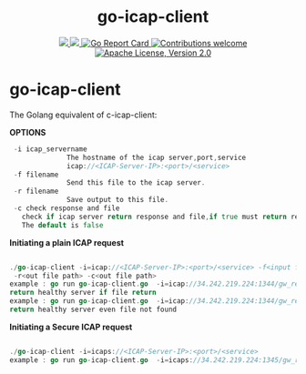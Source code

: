 <h1 align="center">go-icap-client</h1>

<p align="center">
    <a href="https://github.com/haitham911/go-icap-client/actions/workflows/build.yml">
        <img src="https://github.com/haitham911/go-icap-client/actions/workflows/build.yml/badge.svg"/>
    </a>
    <a href="https://codecov.io/gh/haitham911/go-icap-client">
        <img src="https://codecov.io/gh/haitham911/go-icap-client/branch/main/graph/badge.svg"/>
    </a>	    
    <a href="https://goreportcard.com/report/github.com/haitham911/go-icap-client">
      <img src="https://goreportcard.com/badge/haitham911/go-icap-client" alt="Go Report Card">
    </a>
	<a href="https://github.com/haitham911/go-icap-client/pulls">
        <img src="https://img.shields.io/badge/contributions-welcome-brightgreen.svg?style=flat" alt="Contributions welcome">
    </a>
    <a href="https://opensource.org/licenses/Apache-2.0">
        <img src="https://img.shields.io/badge/License-Apache%202.0-blue.svg" alt="Apache License, Version 2.0">
    </a>
</p>

# go-icap-client
The Golang equivalent of c-icap-client:

******OPTIONS******

```go
 -i icap_servername
              The hostname of the icap server,port,service
              icap://<ICAP-Server-IP>:<port>/<service>
 -f filename
              Send this file to the icap server.
 -r filename
              Save output to this file.
 -c check response and file 
   check if icap server return response and file,if true must return response and file
   The default is false

```

**Initiating a plain ICAP request**

```go

./go-icap-client -i=icap://<ICAP-Server-IP>:<port>/<service> -f<input file path>
 -r<out file path> -c<out file path>
example : go run go-icap-client.go  -i=icap://34.242.219.224:1344/gw_rebuild -f=test.pdf -r=retest.pdf -c=true
return healthy server if file return 
example : go run go-icap-client.go  -i=icap://34.242.219.224:1344/gw_rebuild -f=test.pdf -r=retest.pdf -c=false
return healthy server even file not found
```

**Initiating a Secure ICAP request**

```go

./go-icap-client -i=icaps://<ICAP-Server-IP>:<port>/<service>
example : go run go-icap-client.go  -i=icaps://34.242.219.224:1345/gw_rebuild -f=test.pdf -r=retest.pdf -c=true

```



